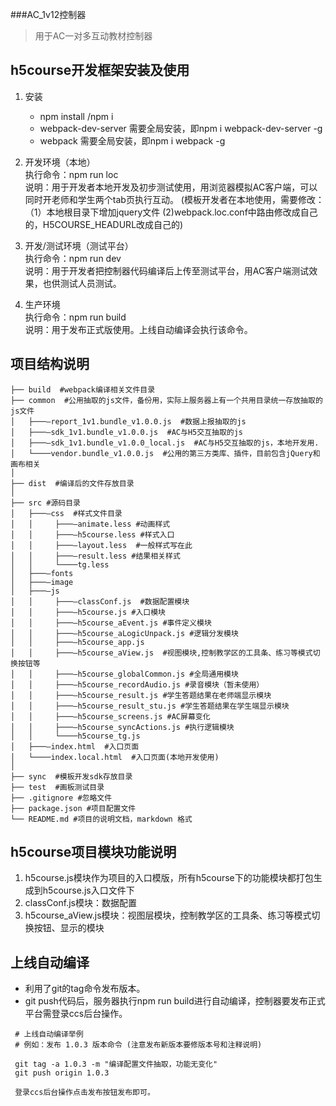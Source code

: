 ###AC_1v12控制器
> 用于AC一对多互动教材控制器   


h5course开发框架安装及使用
-----------------

 1. 安装
    - npm install /npm i
    - webpack-dev-server 需要全局安装，即npm i webpack-dev-server -g
    - webpack			   需要全局安装，即npm i webpack -g
    
 2. 开发环境（本地）  
    执行命令：npm run loc  
    说明：用于开发者本地开发及初步测试使用，用浏览器模拟AC客户端，可以同时开老师和学生两个tab页执行互动。
    (模板开发者在本地使用，需要修改：（1）本地根目录下增加jquery文件 (2)webpack.loc.conf中路由修改成自己的，H5COURSE_HEADURL改成自己的)
    
 2. 开发/测试环境（测试平台）  
    执行命令：npm run dev  
    说明：用于开发者把控制器代码编译后上传至测试平台，用AC客户端测试效果，也供测试人员测试。
    
 3. 生产环境  
    执行命令：npm run build  
    说明：用于发布正式版使用。上线自动编译会执行该命令。
    
项目结构说明
----------------- 
```
├── build  #webpack编译相关文件目录
├── common  #公用抽取的js文件，备份用，实际上服务器上有一个共用目录统一存放抽取的js文件
│   ├───—report_1v1.bundle_v1.0.0.js  #数据上报抽取的js
│   ├───—sdk_1v1.bundle_v1.0.0.js  #AC与H5交互抽取的js
│   ├───—sdk_1v1.bundle_v1.0.0_local.js  #AC与H5交互抽取的js，本地开发用.
│   └────vendor.bundle_v1.0.0.js  #公用的第三方类库、插件，目前包含jQuery和画布相关
│
├── dist  #编译后的文件存放目录
│
├── src #源码目录
│   ├───—css  #样式文件目录
│   │     ├───—animate.less #动画样式
│   │     ├───—h5course.less #样式入口
│   │     ├───—layout.less  #一般样式写在此
│   │     ├───—result.less #结果相关样式
│   │     └────tg.less 
│   ├───—fonts
│   ├───—image
│   ├───—js 
│   │     ├───—classConf.js  #数据配置模块
│   │     ├───—h5course.js #入口模块
│   │     ├───—h5course_aEvent.js #事件定义模块 
│   │     ├───—h5course_aLogicUnpack.js #逻辑分发模块
│   │     ├───—h5course_app.js
│   │     ├───—h5course_aView.js  #视图模块,控制教学区的工具条、练习等模式切换按钮等
│   │     ├───—h5course_globalCommon.js #全局通用模块
│   │     ├───—h5course_recordAudio.js #录音模块（暂未使用）
│   │     ├───—h5course_result.js #学生答题结果在老师端显示模块
│   │     ├───—h5course_result_stu.js #学生答题结果在学生端显示模块
│   │     ├───—h5course_screens.js #AC屏幕变化
│   │     ├───—h5course_syncActions.js #执行逻辑模块
│   │     └────h5course_tg.js 
│   ├───—index.html  #入口页面
│   └────index.local.html  #入口页面(本地开发使用)
│
├── sync  #模板开发sdk存放目录
├── test  #画板测试目录
├── .gitignore #忽略文件
├── package.json #项目配置文件
└── README.md #项目的说明文档，markdown 格式
```

h5course项目模块功能说明
-----------------

 1. h5course.js模块作为项目的入口模版，所有h5course下的功能模块都打包生成到h5course.js入口文件下
 2. classConf.js模块：数据配置
 3. h5course_aView.js模块：视图层模块，控制教学区的工具条、练习等模式切换按钮、显示的模块

 
上线自动编译
-----------------
- 利用了git的tag命令发布版本。  
- git push代码后，服务器执行npm run build进行自动编译，控制器要发布正式平台需登录ccs后台操作。

```
 # 上线自动编译举例
 # 例如：发布 1.0.3 版本命令 (注意发布新版本要修版本号和注释说明)
 
 git tag -a 1.0.3 -m "编译配置文件抽取，功能无变化"
 git push origin 1.0.3
 
 登录ccs后台操作点击发布按钮发布即可。
```